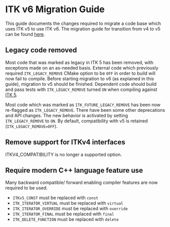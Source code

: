 ITK v6 Migration Guide
======================

This guide documents the changes required to migrate a code base
which uses ITK v5 to use ITK v6. The migration guide for transition
from v4 to v5 can be found [here](./itk_5_migration_guide.md).

Legacy code removed
-------------------

Most code that was marked as legacy in ITK 5 has been removed, with exceptions
made on an as-needed basis. External code which previously required
`ITK_LEGACY_REMOVE` CMake option to be `OFF` in order to build will now fail
to compile. Before starting migration to v6 (as explained in this guide),
migration to v5 should be finished. Dependent code should build and pass tests
with `ITK_LEGACY_REMOVE` turned `ON` when compiling against
[ITK 5](https://github.com/InsightSoftwareConsortium/ITK/releases/tag/v5.4.0).

Most code which was marked as `ITK_FUTURE_LEGACY_REMOVE` has been now
re-flagged as `ITK_LEGACY_REMOVE`. There have been some other
deprecations and API changes. The new behavior is activated by setting
`ITK_LEGACY_REMOVE` to `ON`. By default, compatibility with v5 is retained
(`ITK_LEGACY_REMOVE=OFF`).

Remove support for ITKv4 interfaces
-----------------------------------

ITKV4_COMPATIBILITY is no longer a supported option.

Require modern C++ language feature use
---------------------------------------

Many backward compatible/ forward enabling compiler features are now required to be used.

* `ITKv5_CONST` must be replaced with `const`
* `ITK_ITERATOR_VIRTUAL` must be replaced with `virtual`
* `ITK_ITERATOR_OVERRIDE` must be replaced with `override`
* `ITK_ITERATOR_FINAL` must be replaced with `final`
* `ITK_DELETE_FUNCTION` must be replaced with `delete`